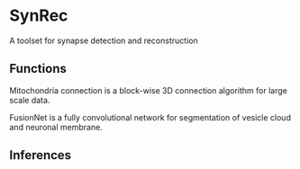 # SynRec
A toolset for synapse detection and reconstruction
## Functions
Mitochondria connection is a block-wise 3D connection algorithm for large scale data.

FusionNet is a fully convolutional network for segmentation of vesicle cloud and neuronal membrane.
## Inferences
